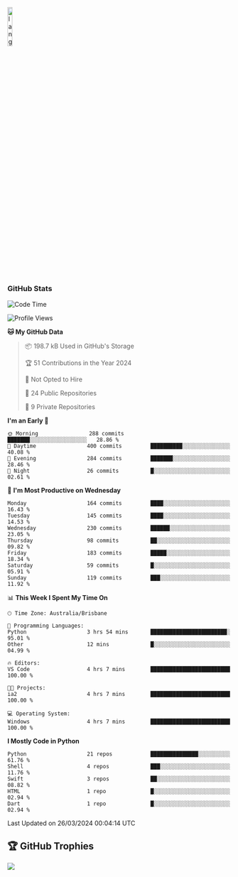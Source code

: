 <p align="left"><img width=15%" src="https://github.com/alansmathew/alansmathew/raw/master/lang.gif" alt="lang image here" /></p>

# <h3 align="left">GitHub Stats</h3>

<!--START_SECTION:waka-->
![Code Time](http://img.shields.io/badge/Code%20Time-345%20hrs%2010%20mins-blue)

![Profile Views](http://img.shields.io/badge/Profile%20Views-0-blue)

**🐱 My GitHub Data** 

> 📦 198.7 kB Used in GitHub's Storage 
 > 
> 🏆 51 Contributions in the Year 2024
 > 
> 🚫 Not Opted to Hire
 > 
> 📜 24 Public Repositories 
 > 
> 🔑 9 Private Repositories 
 > 
**I'm an Early 🐤** 

```text
🌞 Morning                288 commits         ███████░░░░░░░░░░░░░░░░░░   28.86 % 
🌆 Daytime                400 commits         ██████████░░░░░░░░░░░░░░░   40.08 % 
🌃 Evening                284 commits         ███████░░░░░░░░░░░░░░░░░░   28.46 % 
🌙 Night                  26 commits          █░░░░░░░░░░░░░░░░░░░░░░░░   02.61 % 
```
📅 **I'm Most Productive on Wednesday** 

```text
Monday                   164 commits         ████░░░░░░░░░░░░░░░░░░░░░   16.43 % 
Tuesday                  145 commits         ████░░░░░░░░░░░░░░░░░░░░░   14.53 % 
Wednesday                230 commits         ██████░░░░░░░░░░░░░░░░░░░   23.05 % 
Thursday                 98 commits          ██░░░░░░░░░░░░░░░░░░░░░░░   09.82 % 
Friday                   183 commits         █████░░░░░░░░░░░░░░░░░░░░   18.34 % 
Saturday                 59 commits          █░░░░░░░░░░░░░░░░░░░░░░░░   05.91 % 
Sunday                   119 commits         ███░░░░░░░░░░░░░░░░░░░░░░   11.92 % 
```


📊 **This Week I Spent My Time On** 

```text
🕑︎ Time Zone: Australia/Brisbane

💬 Programming Languages: 
Python                   3 hrs 54 mins       ████████████████████████░   95.01 % 
Other                    12 mins             █░░░░░░░░░░░░░░░░░░░░░░░░   04.99 % 

🔥 Editors: 
VS Code                  4 hrs 7 mins        █████████████████████████   100.00 % 

🐱‍💻 Projects: 
ia2                      4 hrs 7 mins        █████████████████████████   100.00 % 

💻 Operating System: 
Windows                  4 hrs 7 mins        █████████████████████████   100.00 % 
```

**I Mostly Code in Python** 

```text
Python                   21 repos            ███████████████░░░░░░░░░░   61.76 % 
Shell                    4 repos             ███░░░░░░░░░░░░░░░░░░░░░░   11.76 % 
Swift                    3 repos             ██░░░░░░░░░░░░░░░░░░░░░░░   08.82 % 
HTML                     1 repo              █░░░░░░░░░░░░░░░░░░░░░░░░   02.94 % 
Dart                     1 repo              █░░░░░░░░░░░░░░░░░░░░░░░░   02.94 % 
```




 Last Updated on 26/03/2024 00:04:14 UTC
<!--END_SECTION:waka-->

## 🏆 GitHub Trophies

![](https://github-profile-trophy.vercel.app/?username=samh06&theme=discord&no-frame=true&no-bg=false&margin-w=4)
